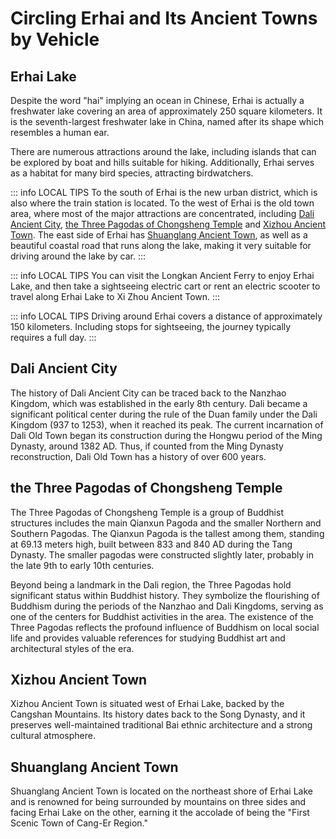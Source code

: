 # Circling Erhai and Its Ancient Towns by Vehicle

## Erhai Lake

Despite the word "hai" implying an ocean in Chinese, Erhai is actually a freshwater lake covering an area of approximately 250 square kilometers. It is the seventh-largest freshwater lake in China, named after its shape which resembles a human ear.

There are numerous attractions around the lake, including islands that can be explored by boat and hills suitable for hiking. Additionally, Erhai serves as a habitat for many bird species, attracting birdwatchers.

<YouTube link="https://youtu.be/GwvCzAqXX5k?si=AZ8osxXme2zTuNud&t=617">
<template #cover><img src="../../assets/youtube/best-day-in-dali-yunnan-we-couldnt-wait-to-come-here-in-china.jpg" /></template>
<template #title>BEST DAY IN DALI, YUNNAN We Couldn’t Wait To Come Here In China!</template>
<template #author>Flora and Note</template>
<template #description>We explore the charming Shuanglang Ancient Town, indulge in delicious rose cakes and Yunnan coffee, and uncover the countless picture-perfect spots around the Erhai Lake.</template>
</YouTube>

::: info LOCAL TIPS
To the south of Erhai is the new urban district, which is also where the train station is located. To the west of Erhai is the old town area, where most of the major attractions are concentrated, including [Dali Ancient City](/yunnan/dali/erhai#dali-ancient-city), [the Three Pagodas of Chongsheng Temple](/yunnan/dali/erhai#the-three-pagodas-of-chongsheng-temple) and [Xizhou Ancient Town](/yunnan/dali/erhai#xizhou-ancient-town). The east side of Erhai has [Shuanglang Ancient Town](/yunnan/dali/erhai#shuanglang-ancient-town), as well as a beautiful coastal road that runs along the lake, making it very suitable for driving around the lake by car.
:::

<YouTube link="https://youtu.be/_Ij1m42vL28?si=f0gpuCC5E4dscGRe&t=154">
<template #cover><img src="../../assets/youtube/why-chinese-dali-so-attractive.jpg" /></template>
<template #title>Why Chinese Dali So Attractive?</template>
<template #author>英国贝丝</template>
<template #description>My British girlfriend said, 'The winter in Dali is so beautiful; I really want to settle here!'</template>
</YouTube>

::: info LOCAL TIPS
You can visit the Longkan Ancient Ferry to enjoy Erhai Lake, and then take a sightseeing electric cart or rent an electric scooter to travel along Erhai Lake to Xi Zhou Ancient Town.
:::

::: info LOCAL TIPS
Driving around Erhai covers a distance of approximately 150 kilometers. Including stops for sightseeing, the journey typically requires a full day.
:::

<YouTube link="https://youtu.be/27JJX0ZnH9U?si=LpCVUJRCuiVBI_vR&t=1111">
<template #cover><img src="../../assets/youtube/we-lost-in-dali.jpg" /></template>
<template #title>WE GOT LOST in Dali</template>
<template #author>Sun Kissed Bucket List</template>
<template #description>Exploring the countryside of Rural China had always been a dream of ours. To be able to ride around in the lush green valleys and explore the villages.</template>
</YouTube>

## Dali Ancient City

The history of Dali Ancient City can be traced back to the Nanzhao Kingdom, which was established in the early 8th century. Dali became a significant political center during the rule of the Duan family under the Dali Kingdom (937 to 1253), when it reached its peak. The current incarnation of Dali Old Town began its construction during the Hongwu period of the Ming Dynasty, around 1382 AD. Thus, if counted from the Ming Dynasty reconstruction, Dali Old Town has a history of over 600 years.

<YouTube link="https://youtu.be/Anb9z7lzW7M?si=usReEzTaniMwVPEA&t=501">
<template #cover><img src="../../assets/youtube/dali-ancient-city-yunan-one-of-chinas-oldest-towns.jpg" /></template>
<template #title>Dali Ancient City, Yunnan - One of China's oldest towns</template>
<template #author>Wilko Wanders</template>
<template #description>My first train journey in China, travelling from Kunming to Dali, one of the oldest villages in the country. I’ll be staying in Dali Old Town on a friend’s recommendation. I am excited to explore all that this historic area has to offer.</template>
</YouTube>

<YouTube link="https://youtu.be/kcjOZ7lg770?si=2tmVDxaa6xNEYFuu&t=481">
<template #cover><img src="../../assets/youtube/impression-dali.jpg" /></template>
<template #title>Incredible First Impressions of Dali, Yunnan, China</template>
<template #author>Two Mad Explorers</template>
<template #description>It's our very first day in Dali and we can honestly say that we have fallen in love with this city. China never ceases to amaze us when it comes to hospitality, food and amazing scenery.</template>
</YouTube>

## the Three Pagodas of Chongsheng Temple

The Three Pagodas of Chongsheng Temple is a group of Buddhist structures includes the main Qianxun Pagoda and the smaller Northern and Southern Pagodas. The Qianxun Pagoda is the tallest among them, standing at 69.13 meters high, built between 833 and 840 AD during the Tang Dynasty. The smaller pagodas were constructed slightly later, probably in the late 9th to early 10th centuries.

Beyond being a landmark in the Dali region, the Three Pagodas hold significant status within Buddhist history. They symbolize the flourishing of Buddhism during the periods of the Nanzhao and Dali Kingdoms, serving as one of the centers for Buddhist activities in the area. The existence of the Three Pagodas reflects the profound influence of Buddhism on local social life and provides valuable references for studying Buddhist art and architectural styles of the era.

<YouTube link="https://youtu.be/Dk9D7jeWbLg?si=wh76wuAG3SKZaq0t&t=946">
<template #cover><img src="../../assets/youtube/we-never-expected-rural-china-to-look-like-this.jpg" /></template>
<template #title>We Never Expected Rural China to Look Like This</template>
<template #author>Two Mad Explorers</template>
<template #description>These areas of China are what we appreciate the most!</template>
</YouTube>

## Xizhou Ancient Town

Xizhou Ancient Town is situated west of Erhai Lake, backed by the Cangshan Mountains. Its history dates back to the Song Dynasty, and it preserves well-maintained traditional Bai ethnic architecture and a strong cultural atmosphere.

<YouTube link="https://youtu.be/dzr2kWiPxr8?si=NrbQKyEOgGe2a_Sp&t=117">
<template #cover><img src="../../assets/youtube/electric-bike-adventure-in-dali.jpg" /></template>
<template #title>Electric Bike Adventure in Dali, China</template>
<template #author>Two Mad Explorers</template>
<template #description>It's our very first day in Dali and we can honestly say that we have fallen in love with this city. China never ceases to amaze us when it comes to hospitality, food and amazing scenery.</template>
</YouTube>

## Shuanglang Ancient Town

Shuanglang Ancient Town is located on the northeast shore of Erhai Lake and is renowned for being surrounded by mountains on three sides and facing Erhai Lake on the other, earning it the accolade of being the "First Scenic Town of Cang-Er Region."